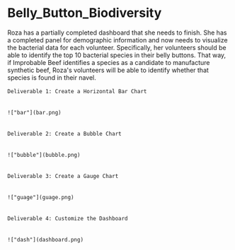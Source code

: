 # Belly_Button_Biodiversity

Roza has a partially completed dashboard that she needs to finish. She has a completed panel for demographic information and now needs to visualize the bacterial data for each volunteer. Specifically, her volunteers should be able to identify the top 10 bacterial species in their belly buttons. That way, if Improbable Beef identifies a species as a candidate to manufacture synthetic beef, Roza's volunteers will be able to identify whether that species is found in their navel.


    Deliverable 1: Create a Horizontal Bar Chart


    !["bar"](bar.png)


    Deliverable 2: Create a Bubble Chart


    !["bubble"](bubble.png)


    Deliverable 3: Create a Gauge Chart


    !["guage"](guage.png)


    Deliverable 4: Customize the Dashboard
    
    
    !["dash"](dashboard.png)

